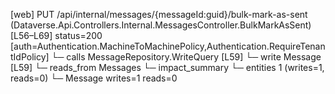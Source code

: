 [web] PUT /api/internal/messages/{messageId:guid}/bulk-mark-as-sent  (Dataverse.Api.Controllers.Internal.MessagesController.BulkMarkAsSent)  [L56–L69] status=200 [auth=Authentication.MachineToMachinePolicy,Authentication.RequireTenantIdPolicy]
  └─ calls MessageRepository.WriteQuery [L59]
  └─ write Message [L59]
    └─ reads_from Messages
  └─ impact_summary
    └─ entities 1 (writes=1, reads=0)
      └─ Message writes=1 reads=0

